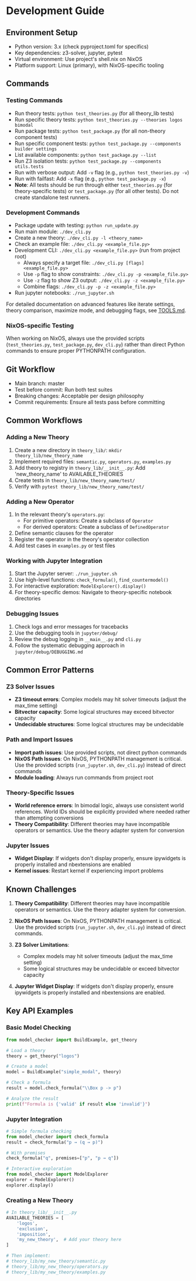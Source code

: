 # Development Guide

## Environment Setup
- Python version: 3.x (check pyproject.toml for specifics)
- Key dependencies: z3-solver, jupyter, pytest
- Virtual environment: Use project's shell.nix on NixOS
- Platform support: Linux (primary), with NixOS-specific tooling

## Commands

### Testing Commands
- Run theory tests: `python test_theories.py` (for all theory_lib tests)
- Run specific theory tests: `python test_theories.py --theories logos bimodal`
- Run package tests: `python test_package.py` (for all non-theory component tests)
- Run specific component tests: `python test_package.py --components builder settings`
- List available components: `python test_package.py --list`
- Run Z3 isolation tests: `python test_package.py --components utils.tests`
- Run with verbose output: Add `-v` flag (e.g., `python test_theories.py -v`)
- Run with failfast: Add `-x` flag (e.g., `python test_package.py -x`)
- **Note**: All tests should be run through either `test_theories.py` (for theory-specific tests) or `test_package.py` (for all other tests). Do not create standalone test runners.

### Development Commands
- Package update with testing: `python run_update.py`
- Run main module: `./dev_cli.py`
- Create a new theory: `./dev_cli.py -l <theory_name>`
- Check an example file: `./dev_cli.py <example_file.py>`
- Development CLI: `./dev_cli.py <example_file.py>` (run from project root)
  - Always specify a target file: `./dev_cli.py [flags] <example_file.py>`
  - Use `-p` flag to show constraints: `./dev_cli.py -p <example_file.py>`
  - Use `-z` flag to show Z3 output: `./dev_cli.py -z <example_file.py>`
  - Combine flags: `./dev_cli.py -p -z <example_file.py>`
- Run jupyter notebooks: `./run_jupyter.sh`

For detailed documentation on advanced features like iterate settings, theory comparison, maximize mode, and debugging flags, see [TOOLS.md](../../Docs/TOOLS.md).

### NixOS-specific Testing
When working on NixOS, always use the provided scripts (`test_theories.py`, `test_package.py`, `dev_cli.py`) rather than direct Python commands to ensure proper PYTHONPATH configuration.

## Git Workflow
- Main branch: master
- Test before commit: Run both test suites
- Breaking changes: Acceptable per design philosophy
- Commit requirements: Ensure all tests pass before committing

## Common Workflows

### Adding a New Theory
1. Create a new directory in `theory_lib/`: `mkdir theory_lib/new_theory_name`
2. Implement required files: `semantic.py`, `operators.py`, `examples.py`
3. Add theory to registry in `theory_lib/__init__.py`: Add 'new_theory_name' to AVAILABLE_THEORIES
4. Create tests in `theory_lib/new_theory_name/test/`
5. Verify with `pytest theory_lib/new_theory_name/test/`

### Adding a New Operator
1. In the relevant theory's `operators.py`:
   - For primitive operators: Create a subclass of `Operator`
   - For derived operators: Create a subclass of `DefinedOperator`
2. Define semantic clauses for the operator
3. Register the operator in the theory's operator collection
4. Add test cases in `examples.py` or test files

### Working with Jupyter Integration
1. Start the Jupyter server: `./run_jupyter.sh`
2. Use high-level functions: `check_formula()`, `find_countermodel()`
3. For interactive exploration: `ModelExplorer().display()`
4. For theory-specific demos: Navigate to theory-specific notebook directories

### Debugging Issues
1. Check logs and error messages for tracebacks
2. Use the debugging tools in `jupyter/debug/`
3. Review the debug logging in `__main__.py` and `cli.py`
4. Follow the systematic debugging approach in `jupyter/debug/DEBUGGING.md`

## Common Error Patterns

### Z3 Solver Issues
- **Z3 timeout errors**: Complex models may hit solver timeouts (adjust the max_time setting)
- **Bitvector capacity**: Some logical structures may exceed bitvector capacity
- **Undecidable structures**: Some logical structures may be undecidable

### Path and Import Issues
- **Import path issues**: Use provided scripts, not direct python commands
- **NixOS Path Issues**: On NixOS, PYTHONPATH management is critical. Use the provided scripts (`run_jupyter.sh`, `dev_cli.py`) instead of direct commands
- **Module loading**: Always run commands from project root

### Theory-Specific Issues
- **World reference errors**: In bimodal logic, always use consistent world references. World IDs should be explicitly provided where needed rather than attempting conversions
- **Theory Compatibility**: Different theories may have incompatible operators or semantics. Use the theory adapter system for conversion

### Jupyter Issues
- **Widget Display**: If widgets don't display properly, ensure ipywidgets is properly installed and nbextensions are enabled
- **Kernel issues**: Restart kernel if experiencing import problems

## Known Challenges

1. **Theory Compatibility**: Different theories may have incompatible operators or semantics. Use the theory adapter system for conversion.

2. **NixOS Path Issues**: On NixOS, PYTHONPATH management is critical. Use the provided scripts (`run_jupyter.sh`, `dev_cli.py`) instead of direct commands.

3. **Z3 Solver Limitations**: 
   - Complex models may hit solver timeouts (adjust the max_time setting)
   - Some logical structures may be undecidable or exceed bitvector capacity

4. **Jupyter Widget Display**: If widgets don't display properly, ensure ipywidgets is properly installed and nbextensions are enabled.

## Key API Examples

### Basic Model Checking
```python
from model_checker import BuildExample, get_theory

# Load a theory
theory = get_theory("logos")

# Create a model
model = BuildExample("simple_modal", theory)

# Check a formula 
result = model.check_formula("\\Box p -> p")

# Analyze the result
print(f"Formula is {'valid' if result else 'invalid'}")
```

### Jupyter Integration
```python
# Simple formula checking
from model_checker import check_formula
result = check_formula("p → (q → p)")

# With premises
check_formula("q", premises=["p", "p → q"])

# Interactive exploration
from model_checker import ModelExplorer
explorer = ModelExplorer()
explorer.display()
```

### Creating a New Theory
```python
# In theory_lib/__init__.py
AVAILABLE_THEORIES = [
    'logos',
    'exclusion',
    'imposition',
    'my_new_theory',  # Add your theory here
]

# Then implement:
# theory_lib/my_new_theory/semantic.py
# theory_lib/my_new_theory/operators.py 
# theory_lib/my_new_theory/examples.py
```